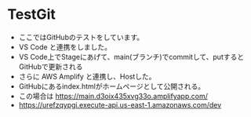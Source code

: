 # TestGit

- ここではGitHubのテストをしています。
- VS Code と連携をしました。
- VS Code上でStageにあげて、main(ブランチ)でcommitして、putするとGitHubで更新される
- さらに AWS Amplify と連携し、Hostした。
- GitHubにあるindex.htmlがホームページとして公開される。
- この場合は https://main.d3oix435xvg33o.amplifyapp.com/
- https://urefzqypgi.execute-api.us-east-1.amazonaws.com/dev
